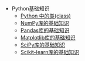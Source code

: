 - Python基础知识
  - [Python 中的类(class)](https://github.com/pengsihua2023/Deep-Learning-Lecture-Notes/blob/main/01.%20Python%E5%9F%BA%E7%A1%80%E7%9F%A5%E8%AF%86/Python%E5%9F%BA%E7%A1%80%E7%9F%A5%E8%AF%86%EF%BC%9APython%E4%B8%AD%E7%9A%84%E7%B1%BB(class).md)
  - [NumPy库的基础知识](https://github.com/pengsihua2023/Deep-Learning-Lecture-Notes/blob/main/01.%20Python%E5%9F%BA%E7%A1%80%E7%9F%A5%E8%AF%86/Python%E5%9F%BA%E7%A1%80%E7%9F%A5%E8%AF%86%EF%BC%9ANumPy%20%E5%BA%93%E7%9A%84%E5%9F%BA%E7%A1%80%E7%9F%A5%E8%AF%86.md)
  - [Pandas库的基础知识](https://github.com/pengsihua2023/Deep-Learning-Lecture-Notes/blob/main/01.%20Python%E5%9F%BA%E7%A1%80%E7%9F%A5%E8%AF%86/Python%E5%9F%BA%E7%A1%80%E7%9F%A5%E8%AF%86%EF%BC%9APandas%E5%BA%93%E7%9A%84%E5%9F%BA%E7%A1%80%E7%9F%A5%E8%AF%86.md)
  - [Matplotlib库的基础知识](https://github.com/pengsihua2023/Deep-Learning-Lecture-Notes/blob/main/01.%20Python%E5%9F%BA%E7%A1%80%E7%9F%A5%E8%AF%86/Python%E5%9F%BA%E7%A1%80%E7%9F%A5%E8%AF%86%EF%BC%9AMatplotlib%E5%BA%93%E7%9A%84%E5%9F%BA%E7%A1%80%E7%9F%A5%E8%AF%86.md)
  - [SciPy库的基础知识](https://github.com/pengsihua2023/Deep-Learning-Lecture-Notes/blob/main/01.%20Python%E5%9F%BA%E7%A1%80%E7%9F%A5%E8%AF%86/Python%E5%9F%BA%E7%A1%80%E7%9F%A5%E8%AF%86%EF%BC%9ASciPy%E5%BA%93%E7%9A%84%E5%9F%BA%E7%A1%80%E7%9F%A5%E8%AF%86.md)
  - [Scikit-learn库的基础知识](https://github.com/pengsihua2023/Deep-Learning-Lecture-Notes/blob/main/01.%20Python%E5%9F%BA%E7%A1%80%E7%9F%A5%E8%AF%86/Python%E5%9F%BA%E7%A1%80%E7%9F%A5%E8%AF%86%EF%BC%9AScikit-learn%E5%BA%93%E7%9A%84%E5%9F%BA%E7%A1%80%E7%9F%A5%E8%AF%86.md)
